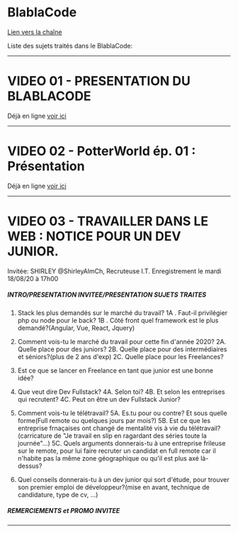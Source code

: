 # BlablaCode 
[Lien vers la chaîne](https://www.youtube.com/c/LeBlablaCode)


Liste des sujets traités dans le BlablaCode: 

-----------------

# VIDEO 01 - PRESENTATION DU BLABLACODE

Déjà en ligne [voir ici](https://www.youtube.com/watch?v=FEpxjBQceN0)

-----
# VIDEO 02 - PotterWorld ép. 01 : Présentation

Déjà en ligne [voir ici](https://www.youtube.com/watch?v=lPhRqmmYa7Y)

------

# VIDEO 03 - TRAVAILLER DANS LE WEB : NOTICE POUR UN DEV JUNIOR.

Invitée:  SHIRLEY @ShirleyAlmCh, Recruteuse I.T.
Enregistrement le mardi 18/08/20 à 17h00

##### INTRO/PRESENTATION INVITEE/PRESENTATION SUJETS TRAITES

 1. Stack les plus demandés sur le marché du travail?
	1A . Faut-il privilégier php ou node pour le back?
	1B . Côté front quel framework est le plus demandé?(Angular, Vue, React, Jquery)

 2. Comment vois-tu le marché du travail pour cette fin d'année 2020?
	2A. Quelle place pour des juniors?
	2B. Quelle place pour des intermédiaires et séniors?(plus de 2 ans d'exp)
	2C. Quelle place pour les Freelances?

 3. Est ce que se lancer en Freelance en tant que junior est une bonne idée? 

 4. Que veut dire Dev Fullstack? 
	4A. Selon toi?
	4B. Et selon les entreprises qui recrutent?
	4C. Peut on être un dev Fullstack Junior?

 5. Comment vois-tu le télétravail? 
	5A. Es.tu pour ou contre? Et sous quelle forme(Full remote ou quelques jours par mois?)
	5B. Est ce que les entreprise frnaçaises ont changé de mentalité vis à vie du télétravail?(carricature de "Je travail en slip en ragardant des séries toute la journée"...)
	5C. Quels arguments donnerais-tu à une entreprise frileuse sur le remote, pour lui faire recruter un candidat en full remote car il n'habite pas la même zone géographique ou qu'il est plus axé là-dessus?

 6. Quel conseils donnerais-tu à un dev junior qui sort d'étude, pour trouver son premier emploi de développeur?(mise en avant, technique de candidature, type de cv, ...)

##### REMERCIEMENTS et PROMO INVITEE

-----------------
